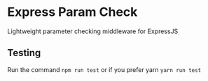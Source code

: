 # Express Param Check #

Lightweight parameter checking middleware for ExpressJS

## Testing ##

Run the command `npm run test` or if you prefer yarn `yarn run test`